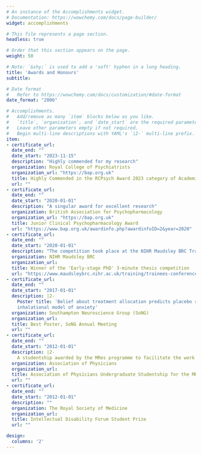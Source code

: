 ```yaml
---
# An instance of the Accomplishments widget.
# Documentation: https://wowchemy.com/docs/page-builder/
widget: accomplishments

# This file represents a page section.
headless: true

# Order that this section appears on the page.
weight: 50

# Note: `&shy;` is used to add a 'soft' hyphen in a long heading.
title: 'Awards and Honours'
subtitle:

# Date format
#   Refer to https://wowchemy.com/docs/customization/#date-format
date_format: "2006"

# Accomplishments.
#   Add/remove as many `item` blocks below as you like.
#   `title`, `organization`, and `date_start` are the required parameters.
#   Leave other parameters empty if not required.
#   Begin multi-line descriptions with YAML's `|2-` multi-line prefix.
item:
- certificate_url: 
  date_end: ""
  date_start: "2023-11-15"
  description: "Highly commended for my research"
  organization: Royal College of Psychiatrists
  organization_url: "https://bap.org.uk"
  title: Highly Commended in the RCPsych Award 2023 category of Academic Researcher of the Year
  url: ""
- certificate_url: 
  date_end: ""
  date_start: "2020-01-01"
  description: "A singular award for excellent research"
  organization: British Association for Psychopharmacology
  organization_url: "https://bap.org.uk"
  title: Junior Clinical Psychopharmacology Award
  url: "https://www.bap.org.uk/awardinfo.php?awardinfoID=2&year=2020"
- certificate_url: 
  date_end: ""
  date_start: "2020-01-01"
  description: "The competition took place at the NIHR Maudsley BRC Trainees' conference"
  organization: NIHR Maudsley BRC
  organization_url:
  title: Winner of the 'Early-stage PhD' 3-minute thesis competition
  url: "https://www.maudsleybrc.nihr.ac.uk/training/trainees-conference-2020/"
- certificate_url: 
  date_end: ""
  date_start: "2017-01-01"
  description: |2-
    Poster title: 'Belief about treatment allocation predicts placebo response in the 7.5% CO2 
    inhalational model of anxiety'
  organization: Southampton Neuroscience Group (SoNG)
  organization_url:
  title: Best Poster, SoNG Annual Meeting
  url: ""
- certificate_url: 
  date_end: ""
  date_start: "2012-01-01"
  description: |2-
    A studentship awarded by the MRes programme to facilitate the work of two outstanding students
  organization: Association of Physicians
  organization_url: 
  title: Association of Physicians Undergraduate Studentship for the MRes in Medical Sciences Course
  url: ""
- certificate_url: 
  date_end: ""
  date_start: "2012-01-01"
  description: ""
  organization: The Royal Society of Medicine
  organization_url: 
  title: Intellectual Disability Forum Student Prize
  url: ""

design:
  columns: '2' 
---
```

